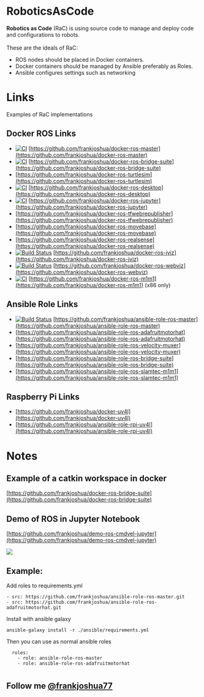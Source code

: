 # RoboticsAsCode

**Robotics as Code** (RaC) is using source code to manage and deploy code and configurations to robots.
<br><br>These are the ideals of RaC:

- ROS nodes should be placed in Docker containers.
- Docker containers should be managed by Ansible preferably as Roles.
- Ansible configures settings such as networking

# Links

Examples of RaC implementations

## Docker ROS Links

- [![CI](https://github.com/frankjoshua/docker-ros-master/workflows/CI/badge.svg)](https://github.com/frankjoshua/docker-ros-master/actions) [https://github.com/frankjoshua/docker-ros-master](https://github.com/frankjoshua/docker-ros-master)
- [![CI](https://github.com/frankjoshua/docker-ros-bridge-suite/workflows/CI/badge.svg)](https://github.com/frankjoshua/docker-ros-bridge-suite/actions) [https://github.com/frankjoshua/docker-ros-bridge-suite](https://github.com/frankjoshua/docker-ros-bridge-suite)
- [https://github.com/frankjoshua/docker-ros-turtlesim](https://github.com/frankjoshua/docker-ros-turtlesim)
- [![CI](https://github.com/frankjoshua/docker-ros-desktop/workflows/CI/badge.svg)](https://github.com/frankjoshua/docker-ros-desktop/actions) [https://github.com/frankjoshua/docker-ros-desktop](https://github.com/frankjoshua/docker-ros-desktop)
- [![CI](https://github.com/frankjoshua/docker-ros-jupyter/workflows/CI/badge.svg)](https://github.com/frankjoshua/docker-ros-jupyter/actions) [https://github.com/frankjoshua/docker-ros-jupyter](https://github.com/frankjoshua/docker-ros-jupyter)
- [https://github.com/frankjoshua/docker-ros-tfwebrepublisher](https://github.com/frankjoshua/docker-ros-tfwebrepublisher)
- [https://github.com/frankjoshua/docker-ros-movebase](https://github.com/frankjoshua/docker-ros-movebase)
- [https://github.com/frankjoshua/docker-ros-realsense](https://github.com/frankjoshua/docker-ros-realsense)
- [![Build Status](https://travis-ci.org/frankjoshua/docker-ros-jviz.svg?branch=master)](https://travis-ci.org/frankjoshua/docker-ros-jviz) [https://github.com/frankjoshua/docker-ros-jviz](https://github.com/frankjoshua/docker-ros-jviz)
- [![Build Status](https://travis-ci.org/frankjoshua/docker-ros-webviz.svg?branch=master)](https://travis-ci.org/frankjoshua/docker-ros-webviz) [https://github.com/frankjoshua/docker-ros-webviz](https://github.com/frankjoshua/docker-ros-webviz)
- [![CI](https://github.com/frankjoshua/docker-ros-m1m1/workflows/CI/badge.svg)](https://github.com/frankjoshua/docker-ros-m1m1/actions) [https://github.com/frankjoshua/docker-ros-m1m1](https://github.com/frankjoshua/docker-ros-m1m1) (x86 only)

## Ansible Role Links

- [![Build Status](https://travis-ci.org/frankjoshua/ansible-role-ros-master.svg?branch=master)](https://travis-ci.org/frankjoshua/ansible-role-ros-master) [https://github.com/frankjoshua/ansible-role-ros-master](https://github.com/frankjoshua/ansible-role-ros-master)
- [https://github.com/frankjoshua/ansible-role-ros-adafruitmotorhat](https://github.com/frankjoshua/ansible-role-ros-adafruitmotorhat)
- [https://github.com/frankjoshua/ansible-role-ros-velocity-muxer](https://github.com/frankjoshua/ansible-role-ros-velocity-muxer)
- [https://github.com/frankjoshua/ansible-role-ros-bridge-suite](https://github.com/frankjoshua/ansible-role-ros-bridge-suite)
- [https://github.com/frankjoshua/ansible-role-ros-slamtec-m1m1](https://github.com/frankjoshua/ansible-role-ros-slamtec-m1m1)

## Raspberry Pi Links

- [https://github.com/frankjoshua/docker-uv4l](https://github.com/frankjoshua/docker-uv4l)
- [https://github.com/frankjoshua/ansible-role-rpi-uv4l](https://github.com/frankjoshua/ansible-role-rpi-uv4l)

# Notes

## Example of a catkin workspace in docker

[https://github.com/frankjoshua/docker-ros-bridge-suite](https://github.com/frankjoshua/docker-ros-bridge-suite)

## Demo of ROS in Jupyter Notebook

[https://github.com/frankjoshua/demo-ros-cmdvel-jupyter](https://github.com/frankjoshua/demo-ros-cmdvel-jupyter)

[![](https://img.youtube.com/vi/cztepMA39Ik/0.jpg)](https://www.youtube.com/watch?v=cztepMA39Ik)

## Example:

Add roles to requirements.yml

```
- src: https://github.com/frankjoshua/ansible-role-ros-master.git
- src: https://github.com/frankjoshua/ansible-role-ros-adafruitmotorhat.git
```

Install with ansible galaxy

```
ansible-galaxy install -r ./ansible/requirements.yml
```

Then you can use as normal ansible roles

```
  roles:
    - role: ansible-role-ros-master
    - role: ansible-role-ros-adafruitmotorhat
```

#

###

## Follow me [@frankjoshua77](https://twitter.com/frankjoshua77)
